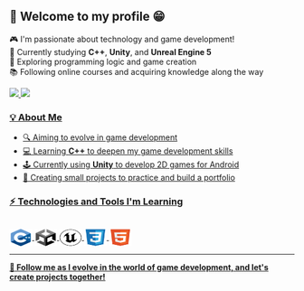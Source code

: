 ## 👋 Welcome to my profile 😁

🎮 I'm passionate about technology and game development!   
📌 Currently studying **C++**, **Unity**, and **Unreal Engine 5**    
🚀 Exploring programming logic and game creation  
📚 Following online courses and acquiring knowledge along the way

<div>
   <a href="https://github.com/filipevbr">
   <img height="180em" src="https://github-readme-stats.vercel.app/api?username=filipevbr&show_icons=true&theme=github_dark&include_all_commits=true&count_private=true"/>
   <img height="180em" src="https://github-readme-stats.vercel.app/api/top-langs/?username=filipevbr&layout=compact&langs_count=6&theme=github_dark"/>
</div>

### **💡 About Me**

- 🔍 Aiming to evolve in game development
- 💻 Learning **C++** to deepen my game development skills  
- 🕹️ Currently using **Unity** to develop 2D games for Android  
- 🎯 Creating small projects to practice and build a portfolio

### **⚡ Technologies and Tools I'm Learning**
<div style="display: inline_block"><br>
   <img align="center" alt="C++" height="30" width="40" src="https://raw.githubusercontent.com/devicons/devicon/master/icons/cplusplus/cplusplus-original.svg">     
   <img align="center" alt="Unity" height="30" width="40" src="https://raw.githubusercontent.com/devicons/devicon/master/icons/unity/unity-original.svg">
   <img align="center" alt="Unreal" height="30" width="40" src="https://raw.githubusercontent.com/devicons/devicon/master/icons/unrealengine/unrealengine-original.svg">
   <img align="center" alt="CSS" height="30" width="40" src="https://raw.githubusercontent.com/devicons/devicon/master/icons/css3/css3-original.svg">
   <img align="center" alt="HTML" height="30" width="40" src="https://raw.githubusercontent.com/devicons/devicon/master/icons/html5/html5-original.svg">
</div>

---

**🚀 Follow me as I evolve in the world of game development, and let's create projects together!**

